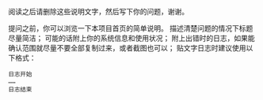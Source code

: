 阅读之后请删除这些说明文字，然后写下你的问题，谢谢。

提问之前，你可以浏览一下本项目首页的简单说明。
描述清楚问题的情况下标题尽量简洁；
可能的话附上你的系统信息和使用状况；
附上出错时的日志，如果能确认范围就尽量不要全部复制过来，或者截图也可以；
贴文字日志时建议使用以下格式：

```
日志开始
……
日志结束
```

